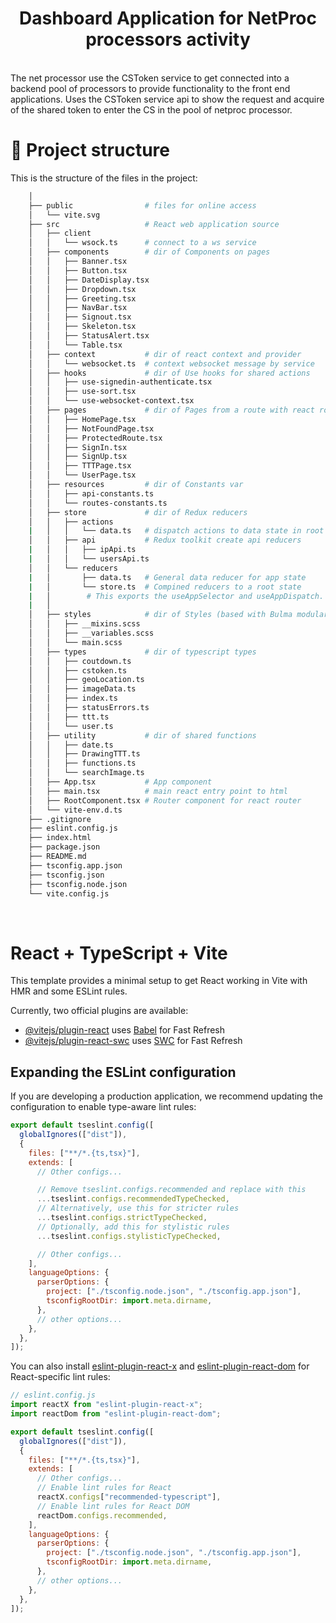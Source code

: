 <h1 align="center">Dashboard Application for NetProc processors activity</h1>

<br />
The net processor use the CSToken service to get connected into a backend pool of processors to 
provide functionality to the front end applications. Uses the CSToken service api to show the request and 
acquire of the shared token to enter the CS in the pool of netproc processor.

<br />

# 🧬 Project structure

This is the structure of the files in the project:

```sh
    │
    ├── public                # files for online access
    │   └── vite.svg
    ├── src                   # React web application source
    │   ├── client             
    │   │   └── wsock.ts      # connect to a ws service
    │   ├── components        # dir of Components on pages
    │   │   ├── Banner.tsx
    │   │   ├── Button.tsx
    │   │   ├── DateDisplay.tsx
    │   │   ├── Dropdown.tsx
    │   │   ├── Greeting.tsx
    │   │   ├── NavBar.tsx
    │   │   ├── Signout.tsx
    │   │   ├── Skeleton.tsx
    │   │   ├── StatusAlert.tsx
    │   │   └── Table.tsx
    │   ├── context           # dir of react context and provider 
    │   │   └── websocket.ts  # context websocket message by service
    │   ├── hooks             # dir of Use hooks for shared actions
    │   │   ├── use-signedin-authenticate.tsx
    │   │   ├── use-sort.tsx
    │   │   └── use-websocket-context.tsx
    │   ├── pages             # dir of Pages from a route with react router
    │   │   ├── HomePage.tsx
    │   │   ├── NotFoundPage.tsx
    │   │   ├── ProtectedRoute.tsx
    │   │   ├── SignIn.tsx
    │   │   ├── SignUp.tsx
    │   │   ├── TTTPage.tsx
    │   │   └── UserPage.tsx
    │   ├── resources         # dir of Constants var
    │   │   ├── api-constants.ts
    │   │   └── routes-constants.ts
    │   ├── store             # dir of Redux reducers
    │   │   ├── actions
    |   │   │   └── data.ts   # dispatch actions to data state in root store
    │   │   ├── api           # Redux toolkit create api reducers
    |   │   │   ├── ipApi.ts
    |   │   │   └── usersApi.ts
    │   │   └── reducers
    |   │       ├── data.ts   # General data reducer for app state
    |   │       └── store.ts  # Compined reducers to a root state
    |   │        # This exports the useAppSelector and useAppDispatch.
    |   │
    │   ├── styles            # dir of Styles (based with Bulma modular sass)
    │   │   ├── __mixins.scss
    │   │   ├── __variables.scss
    │   │   └── main.scss
    │   ├── types             # dir of typescript types
    │   │   ├── coutdown.ts
    │   │   ├── cstoken.ts
    │   │   ├── geoLocation.ts
    │   │   ├── imageData.ts
    │   │   ├── index.ts
    │   │   ├── statusErrors.ts
    │   │   ├── ttt.ts
    │   │   └── user.ts
    │   ├── utility           # dir of shared functions
    │   │   ├── date.ts
    │   │   ├── DrawingTTT.ts
    │   │   ├── functions.ts
    │   │   └── searchImage.ts
    │   ├── App.tsx           # App component
    │   ├── main.tsx          # main react entry point to html
    │   ├── RootComponent.tsx # Router component for react router
    │   └── vite-env.d.ts
    ├── .gitignore
    ├── eslint.config.js
    ├── index.html
    ├── package.json
    ├── README.md
    ├── tsconfig.app.json
    ├── tsconfig.json
    ├── tsconfig.node.json
    └── vite.config.js
```

<br/>

# React + TypeScript + Vite

This template provides a minimal setup to get React working in Vite with HMR and some ESLint rules.

Currently, two official plugins are available:

- [@vitejs/plugin-react](https://github.com/vitejs/vite-plugin-react/blob/main/packages/plugin-react) uses [Babel](https://babeljs.io/) for Fast Refresh
- [@vitejs/plugin-react-swc](https://github.com/vitejs/vite-plugin-react/blob/main/packages/plugin-react-swc) uses [SWC](https://swc.rs/) for Fast Refresh

## Expanding the ESLint configuration

If you are developing a production application, we recommend updating the configuration to enable type-aware lint rules:

```js
export default tseslint.config([
  globalIgnores(["dist"]),
  {
    files: ["**/*.{ts,tsx}"],
    extends: [
      // Other configs...

      // Remove tseslint.configs.recommended and replace with this
      ...tseslint.configs.recommendedTypeChecked,
      // Alternatively, use this for stricter rules
      ...tseslint.configs.strictTypeChecked,
      // Optionally, add this for stylistic rules
      ...tseslint.configs.stylisticTypeChecked,

      // Other configs...
    ],
    languageOptions: {
      parserOptions: {
        project: ["./tsconfig.node.json", "./tsconfig.app.json"],
        tsconfigRootDir: import.meta.dirname,
      },
      // other options...
    },
  },
]);
```

You can also install [eslint-plugin-react-x](https://github.com/Rel1cx/eslint-react/tree/main/packages/plugins/eslint-plugin-react-x) and [eslint-plugin-react-dom](https://github.com/Rel1cx/eslint-react/tree/main/packages/plugins/eslint-plugin-react-dom) for React-specific lint rules:

```js
// eslint.config.js
import reactX from "eslint-plugin-react-x";
import reactDom from "eslint-plugin-react-dom";

export default tseslint.config([
  globalIgnores(["dist"]),
  {
    files: ["**/*.{ts,tsx}"],
    extends: [
      // Other configs...
      // Enable lint rules for React
      reactX.configs["recommended-typescript"],
      // Enable lint rules for React DOM
      reactDom.configs.recommended,
    ],
    languageOptions: {
      parserOptions: {
        project: ["./tsconfig.node.json", "./tsconfig.app.json"],
        tsconfigRootDir: import.meta.dirname,
      },
      // other options...
    },
  },
]);
```
